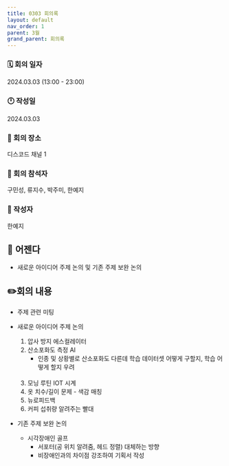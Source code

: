 ```yaml
---
title: 0303 회의록
layout: default
nav_order: 1
parent: 3월
grand_parent: 회의록
---
```


### 🗓️ 회의 일자

2024.03.03
(13:00 - 23:00)

### 🕛 작성일

2024.03.03

### 🚩 회의 장소

디스코드 채널 1

### 🤝 회의 참석자

구민성, 류지수, 박주미, 한예지

### 🙎 작성자

한예지

## 📣 어젠다

- 새로운 아이디어 주제 논의 및 기존 주제 보완 논의

## ✏️회의 내용

- 주제 관련 미팅

- 새로운 아이디어 주제 논의
  1. 압사 방지 에스컬레이터
  2. 산소포화도 측정 AI
     - 인종 및 상황별로 산소포화도 다른데 학습 데이터셋 어떻게 구할지, 학습 어떻게 할지 우려
     <br/><br/>
  3. 모닝 루틴 IOT 시계
  4. 옷 치수/길이 문제 - 색감 매칭
  5. 뉴로피드백
  6. 커피 섭취량 알려주는 빨대

- 기존 주제 보완 논의
  - 시각장애인 골프
     - 서포터(공 위치 알려줌, 헤드 정렬) 대체하는 방향
     - 비장애인과의 차이점 강조하여 기획서 작성
     <br/><br/>